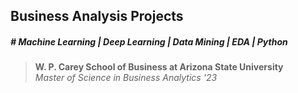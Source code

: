 ## Business Analysis Projects
##### # Machine Learning | Deep Learning | Data Mining | EDA | Python
> **W. P. Carey School of Business at Arizona State University** <br/>
*Master of Science in Business Analytics '23* 
